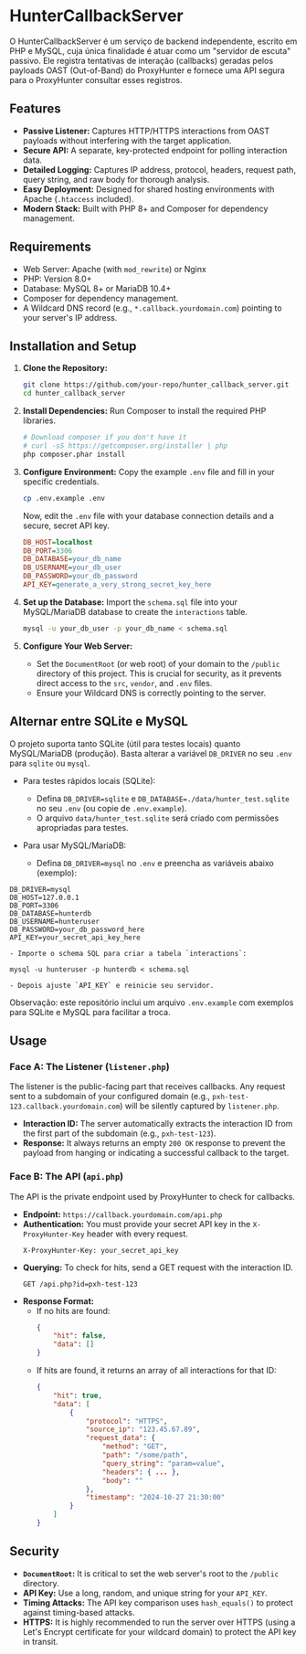 # HunterCallbackServer

O HunterCallbackServer é um serviço de backend independente, escrito em PHP e MySQL, cuja única finalidade é atuar como um "servidor de escuta" passivo. Ele registra tentativas de interação (callbacks) geradas pelos payloads OAST (Out-of-Band) do ProxyHunter e fornece uma API segura para o ProxyHunter consultar esses registros.

## Features

- **Passive Listener:** Captures HTTP/HTTPS interactions from OAST payloads without interfering with the target application.
- **Secure API:** A separate, key-protected endpoint for polling interaction data.
- **Detailed Logging:** Captures IP address, protocol, headers, request path, query string, and raw body for thorough analysis.
- **Easy Deployment:** Designed for shared hosting environments with Apache (`.htaccess` included).
- **Modern Stack:** Built with PHP 8+ and Composer for dependency management.

## Requirements

- Web Server: Apache (with `mod_rewrite`) or Nginx
- PHP: Version 8.0+
- Database: MySQL 8+ or MariaDB 10.4+
- Composer for dependency management.
- A Wildcard DNS record (e.g., `*.callback.yourdomain.com`) pointing to your server's IP address.

## Installation and Setup

1.  **Clone the Repository:**
    ```bash
    git clone https://github.com/your-repo/hunter_callback_server.git
    cd hunter_callback_server
    ```

2.  **Install Dependencies:**
    Run Composer to install the required PHP libraries.
    ```bash
    # Download composer if you don't have it
    # curl -sS https://getcomposer.org/installer | php
    php composer.phar install
    ```

3.  **Configure Environment:**
    Copy the example `.env` file and fill in your specific credentials.
    ```bash
    cp .env.example .env
    ```
    Now, edit the `.env` file with your database connection details and a secure, secret API key.
    ```ini
    DB_HOST=localhost
    DB_PORT=3306
    DB_DATABASE=your_db_name
    DB_USERNAME=your_db_user
    DB_PASSWORD=your_db_password
    API_KEY=generate_a_very_strong_secret_key_here
    ```

4.  **Set up the Database:**
    Import the `schema.sql` file into your MySQL/MariaDB database to create the `interactions` table.
    ```bash
    mysql -u your_db_user -p your_db_name < schema.sql
    ```

5.  **Configure Your Web Server:**
    -   Set the `DocumentRoot` (or web root) of your domain to the `/public` directory of this project. This is crucial for security, as it prevents direct access to the `src`, `vendor`, and `.env` files.
    -   Ensure your Wildcard DNS is correctly pointing to the server.

## Alternar entre SQLite e MySQL

O projeto suporta tanto SQLite (útil para testes locais) quanto MySQL/MariaDB (produção). Basta alterar a variável `DB_DRIVER` no seu `.env` para `sqlite` ou `mysql`.

- Para testes rápidos locais (SQLite):
    - Defina `DB_DRIVER=sqlite` e `DB_DATABASE=./data/hunter_test.sqlite` no seu `.env` (ou copie de `.env.example`).
    - O arquivo `data/hunter_test.sqlite` será criado com permissões apropriadas para testes.

- Para usar MySQL/MariaDB:
    - Defina `DB_DRIVER=mysql` no `.env` e preencha as variáveis abaixo (exemplo):

```
DB_DRIVER=mysql
DB_HOST=127.0.0.1
DB_PORT=3306
DB_DATABASE=hunterdb
DB_USERNAME=hunteruser
DB_PASSWORD=your_db_password_here
API_KEY=your_secret_api_key_here
```

    - Importe o schema SQL para criar a tabela `interactions`:

```
mysql -u hunteruser -p hunterdb < schema.sql
```

    - Depois ajuste `API_KEY` e reinicie seu servidor.

Observação: este repositório inclui um arquivo `.env.example` com exemplos para SQLite e MySQL para facilitar a troca.

## Usage

### Face A: The Listener (`listener.php`)

The listener is the public-facing part that receives callbacks. Any request sent to a subdomain of your configured domain (e.g., `pxh-test-123.callback.yourdomain.com`) will be silently captured by `listener.php`.

-   **Interaction ID:** The server automatically extracts the interaction ID from the first part of the subdomain (e.g., `pxh-test-123`).
-   **Response:** It always returns an empty `200 OK` response to prevent the payload from hanging or indicating a successful callback to the target.

### Face B: The API (`api.php`)

The API is the private endpoint used by ProxyHunter to check for callbacks.

-   **Endpoint:** `https://callback.yourdomain.com/api.php`
-   **Authentication:** You must provide your secret API key in the `X-ProxyHunter-Key` header with every request.
    ```
    X-ProxyHunter-Key: your_secret_api_key
    ```
-   **Querying:** To check for hits, send a GET request with the interaction ID.
    ```
    GET /api.php?id=pxh-test-123
    ```
-   **Response Format:**
    -   If no hits are found:
        ```json
        {
            "hit": false,
            "data": []
        }
        ```
    -   If hits are found, it returns an array of all interactions for that ID:
        ```json
        {
            "hit": true,
            "data": [
                {
                    "protocol": "HTTPS",
                    "source_ip": "123.45.67.89",
                    "request_data": {
                        "method": "GET",
                        "path": "/some/path",
                        "query_string": "param=value",
                        "headers": { ... },
                        "body": ""
                    },
                    "timestamp": "2024-10-27 21:30:00"
                }
            ]
        }
        ```

## Security

-   **`DocumentRoot`:** It is critical to set the web server's root to the `/public` directory.
-   **API Key:** Use a long, random, and unique string for your `API_KEY`.
-   **Timing Attacks:** The API key comparison uses `hash_equals()` to protect against timing-based attacks.
-   **HTTPS:** It is highly recommended to run the server over HTTPS (using a Let's Encrypt certificate for your wildcard domain) to protect the API key in transit.

